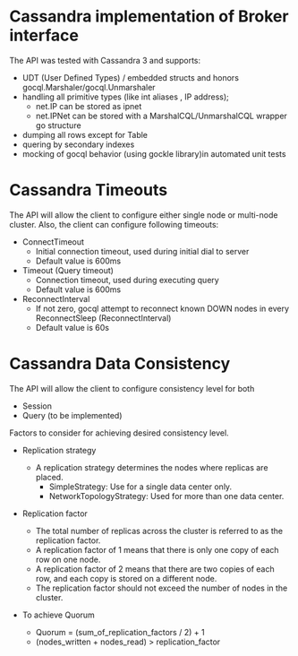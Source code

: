 # Cassandra implementation of Broker interface

The API was tested with Cassandra 3 and supports:
- UDT (User Defined Types) / embedded structs and honors gocql.Marshaler/gocql.Unmarshaler
- handling all primitive types (like int aliases , IP address); 
  - net.IP can be stored as ipnet
  - net.IPNet can be stored with a MarshalCQL/UnmarshalCQL wrapper go structure
- dumping all rows except for Table
- quering by secondary indexes
- mocking of gocql behavior (using gockle library)in automated unit tests

# Cassandra Timeouts

The API will allow the client to configure either single node or multi-node cluster.
Also, the client can configure following timeouts:
- ConnectTimeout
    - Initial connection timeout, used during initial dial to server
    - Default value is 600ms
- Timeout (Query timeout)
    - Connection timeout, used during executing query
    - Default value is 600ms
- ReconnectInterval
    - If not zero, gocql attempt to reconnect known DOWN nodes in every ReconnectSleep (ReconnectInterval)
    - Default value is 60s

# Cassandra Data Consistency

The API will allow the client to configure consistency level for both
- Session
- Query (to be implemented)

Factors to consider for achieving desired consistency level.
- Replication strategy
    - A replication strategy determines the nodes where replicas are placed.
        - SimpleStrategy: Use for a single data center only.
        - NetworkTopologyStrategy: Used for more than one data center.
- Replication factor
    - The total number of replicas across the cluster is referred to as the replication factor.
    - A replication factor of 1 means that there is only one copy of each row on one node.
    - A replication factor of 2 means that there are two copies of each row, and each copy is stored on a different node.
    - The replication factor should not exceed the number of nodes in the cluster.

- To achieve Quorum
    - Quorum = (sum_of_replication_factors / 2) + 1
    - (nodes_written + nodes_read) > replication_factor

